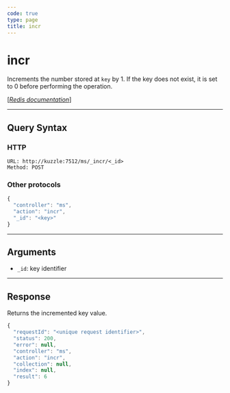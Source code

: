 ```yaml
---
code: true
type: page
title: incr
---
```


# incr



Increments the number stored at `key` by 1. If the key does not exist, it is set to 0 before performing the operation.

[[_Redis documentation_]](https://redis.io/commands/incr)

---

## Query Syntax

### HTTP

```http
URL: http://kuzzle:7512/ms/_incr/<_id>
Method: POST
```

### Other protocols

```js
{
  "controller": "ms",
  "action": "incr",
  "_id": "<key>"
}
```

---

## Arguments

- `_id`: key identifier

---

## Response

Returns the incremented key value.

```javascript
{
  "requestId": "<unique request identifier>",
  "status": 200,
  "error": null,
  "controller": "ms",
  "action": "incr",
  "collection": null,
  "index": null,
  "result": 6
}
```
